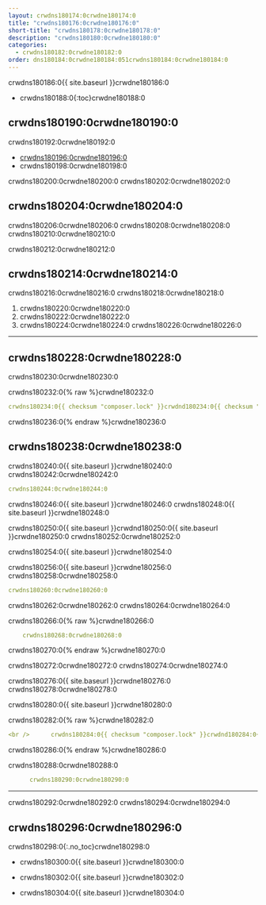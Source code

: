 ```yaml
---
layout: crwdns180174:0crwdne180174:0
title: "crwdns180176:0crwdne180176:0"
short-title: "crwdns180178:0crwdne180178:0"
description: "crwdns180180:0crwdne180180:0"
categories:
  - crwdns180182:0crwdne180182:0
order: dns180184:0crwdne180184:051crwdns180184:0crwdne180184:0
---
```


crwdns180186:0{{ site.baseurl }}crwdne180186:0

- crwdns180188:0{:toc}crwdne180188:0

## crwdns180190:0crwdne180190:0

crwdns180192:0crwdne180192:0

- <a href="crwdns180194:0crwdne180194:0" target="_blank">crwdns180196:0crwdne180196:0</a>
- crwdns180198:0crwdne180198:0

crwdns180200:0crwdne180200:0 crwdns180202:0crwdne180202:0

## crwdns180204:0crwdne180204:0

crwdns180206:0crwdne180206:0 crwdns180208:0crwdne180208:0 crwdns180210:0crwdne180210:0

crwdns180212:0crwdne180212:0

## crwdns180214:0crwdne180214:0

crwdns180216:0crwdne180216:0 crwdns180218:0crwdne180218:0

1. crwdns180220:0crwdne180220:0
2. crwdns180222:0crwdne180222:0
3. crwdns180224:0crwdne180224:0 crwdns180226:0crwdne180226:0

* * *

## crwdns180228:0crwdne180228:0

crwdns180230:0crwdne180230:0

crwdns180232:0{% raw %}crwdne180232:0

```yaml
crwdns180234:0{{ checksum "composer.lock" }}crwdnd180234:0{{ checksum "composer.lock" }}crwdnd180234:0{{ checksum "package.json" }}crwdnd180234:0{{ checksum "package.json" }}crwdne180234:0    
```

crwdns180236:0{% endraw %}crwdne180236:0

## crwdns180238:0crwdne180238:0

crwdns180240:0{{ site.baseurl }}crwdne180240:0 crwdns180242:0crwdne180242:0

```yaml
crwdns180244:0crwdne180244:0
```

crwdns180246:0{{ site.baseurl }}crwdne180246:0 crwdns180248:0{{ site.baseurl }}crwdne180248:0

crwdns180250:0{{ site.baseurl }}crwdnd180250:0{{ site.baseurl }}crwdne180250:0 crwdns180252:0crwdne180252:0

crwdns180254:0{{ site.baseurl }}crwdne180254:0

crwdns180256:0{{ site.baseurl }}crwdne180256:0 crwdns180258:0crwdne180258:0

```yaml
crwdns180260:0crwdne180260:0 
```

crwdns180262:0crwdne180262:0 crwdns180264:0crwdne180264:0

crwdns180266:0{% raw %}crwdne180266:0

```yaml
    crwdns180268:0crwdne180268:0
```

crwdns180270:0{% endraw %}crwdne180270:0

crwdns180272:0crwdne180272:0 crwdns180274:0crwdne180274:0

crwdns180276:0{{ site.baseurl }}crwdne180276:0 crwdns180278:0crwdne180278:0

crwdns180280:0{{ site.baseurl }}crwdne180280:0

crwdns180282:0{% raw %}crwdne180282:0

```yaml
<br />      crwdns180284:0{{ checksum "composer.lock" }}crwdnd180284:0{{ checksum "composer.lock" }}crwdnd180284:0{{ checksum "package.json" }}crwdnd180284:0{{ checksum "package.json" }}crwdne180284:0
```

crwdns180286:0{% endraw %}crwdne180286:0

crwdns180288:0crwdne180288:0

```yaml
      crwdns180290:0crwdne180290:0
```

* * *

crwdns180292:0crwdne180292:0 crwdns180294:0crwdne180294:0

## crwdns180296:0crwdne180296:0

crwdns180298:0{:.no_toc}crwdne180298:0

- crwdns180300:0{{ site.baseurl }}crwdne180300:0

- crwdns180302:0{{ site.baseurl }}crwdne180302:0

- crwdns180304:0{{ site.baseurl }}crwdne180304:0